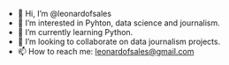 - 👋 Hi, I’m @leonardofsales
- 👀 I’m interested in Pyhton, data science and journalism.
- 🌱 I’m currently learning Python.
- 💞️ I’m looking to collaborate on data journalism projects.
- 📫 How to reach me: leonardofsales@gmail.com

<!---
leonardofsales/leonardofsales is a ✨ special ✨ repository because its `README.md` (this file) appears on your GitHub profile.
You can click the Preview link to take a look at your changes.
--->
